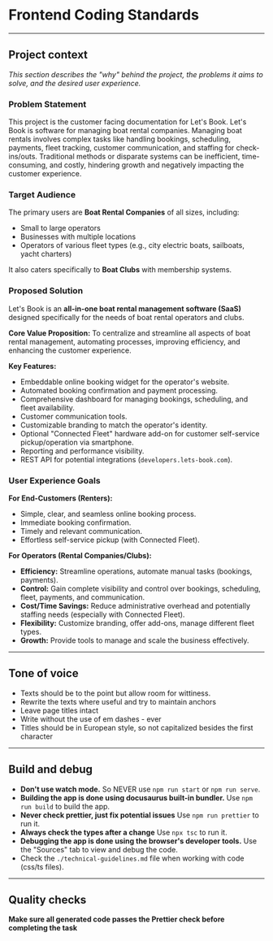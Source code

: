 # Frontend Coding Standards

---

## Project context

*This section describes the "why" behind the project, the problems it aims to solve, and the desired user experience.*

### Problem Statement

This project is the customer facing documentation for Let's Book. Let's Book is software for managing boat rental companies. Managing boat rentals involves complex tasks like handling bookings, scheduling, payments, fleet tracking, customer communication, and staffing for check-ins/outs. Traditional methods or disparate systems can be inefficient, time-consuming, and costly, hindering growth and negatively impacting the customer experience. 

### Target Audience

The primary users are **Boat Rental Companies** of all sizes, including:
- Small to large operators
- Businesses with multiple locations
- Operators of various fleet types (e.g., city electric boats, sailboats, yacht charters)

It also caters specifically to **Boat Clubs** with membership systems.

### Proposed Solution

Let's Book is an **all-in-one boat rental management software (SaaS)** designed specifically for the needs of boat rental operators and clubs.

**Core Value Proposition:** To centralize and streamline all aspects of boat rental management, automating processes, improving efficiency, and enhancing the customer experience.

**Key Features:**
- Embeddable online booking widget for the operator's website.
- Automated booking confirmation and payment processing.
- Comprehensive dashboard for managing bookings, scheduling, and fleet availability.
- Customer communication tools.
- Customizable branding to match the operator's identity.
- Optional "Connected Fleet" hardware add-on for customer self-service pickup/operation via smartphone.
- Reporting and performance visibility.
- REST API for potential integrations (`developers.lets-book.com`).

### User Experience Goals

**For End-Customers (Renters):**
- Simple, clear, and seamless online booking process.
- Immediate booking confirmation.
- Timely and relevant communication.
- Effortless self-service pickup (with Connected Fleet).

**For Operators (Rental Companies/Clubs):**
- **Efficiency:** Streamline operations, automate manual tasks (bookings, payments).
- **Control:** Gain complete visibility and control over bookings, scheduling, fleet, payments, and communication.
- **Cost/Time Savings:** Reduce administrative overhead and potentially staffing needs (especially with Connected Fleet).
- **Flexibility:** Customize branding, offer add-ons, manage different fleet types.
- **Growth:** Provide tools to manage and scale the business effectively.

---

## Tone of voice

- Texts should be to the point but allow room for wittiness.
- Rewrite the texts where useful and try to maintain anchors
- Leave page titles intact
- Write without the use of em dashes - ever
- Titles should be in European style, so not capitalized besides the first character

---

## Build and debug

- **Don't use watch mode.** So NEVER use `npm run start` or `npm run serve`.
- **Building the app is done using docusaurus built-in bundler.** Use `npm run build` to build the app. 
- **Never check prettier, just fix potential issues** Use `npm run prettier` to run it.
- **Always check the types after a change** Use `npx tsc` to run it.
- **Debugging the app is done using the browser's developer tools.** Use the "Sources" tab to view and debug the code.
- Check the `./technical-guidelines.md` file when working with code (css/ts files).

---

## Quality checks

**Make sure all generated code passes the Prettier check before completing the task**
